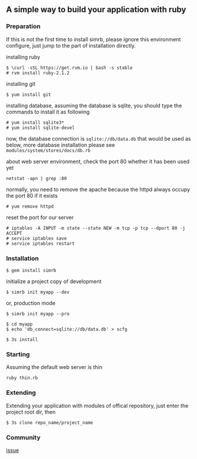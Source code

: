 ## A simple way to build your application with ruby


### Preparation

If this is not the first time to install simrb, please ignore this environment configure, just jump to the part of installation directly.

installing ruby

	$ \curl -sSL https://get.rvm.io | bash -s stable
	# rvm install ruby-2.1.2

installing git

	$ yum install git

installing database, assuming the database is sqlite, you should type the commands to install it as following

	# yum install sqlite3*
	# yum install sqlite-devel

now, the database connection is `sqlite://db/data.db` that would be used as below,
more database installation please see `modules/system/stores/docs/db.rb`

about web server environment, check the port 80 whether it has been used yet

	netstat -apn | grep :80

normally, you need to remove the apache because the httpd always occupy the port 80 if it exists

	# yum remove httpd

reset the port for our server

	# iptables -A INPUT -m state --state NEW -m tcp -p tcp --dport 80 -j ACCEPT
	# service iptables save
	# service iptables restart


### Installation

	$ gem install simrb

initialize a project copy of development

	$ simrb init myapp --dev

or, production mode

	$ simrb init myapp --pro

	$ cd myapp
	$ echo 'db_connect=sqlite://db/data.db' > scfg

	$ 3s install


### Starting

Assuming the default web server is thin

	ruby thin.rb


### Extending

Extending your application with modules of offical repository, just enter the project root dir, then

	$ 3s clone repo_name/project_name


### Community

[issue](https://github.com/simrb/simrb/issues)
